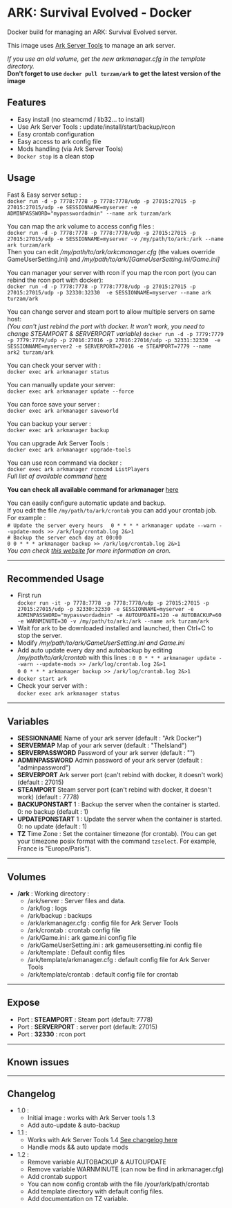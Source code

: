 # ARK: Survival Evolved - Docker

Docker build for managing an ARK: Survival Evolved server.

This image uses [Ark Server Tools](https://github.com/FezVrasta/ark-server-tools) to manage an ark server.

*If you use an old volume, get the new arkmanager.cfg in the template directory.*  
__Don't forget to use `docker pull turzam/ark` to get the latest version of the image__


## Features
 - Easy install (no steamcmd / lib32... to install)
 - Use Ark Server Tools : update/install/start/backup/rcon
 - Easy crontab configuration
 - Easy access to ark config file
 - Mods handling (via Ark Server Tools)
 - `Docker stop` is a clean stop 

## Usage
Fast & Easy server setup :   
`docker run -d -p 7778:7778 -p 7778:7778/udp -p 27015:27015 -p 27015:27015/udp -e SESSIONNAME=myserver -e ADMINPASSWORD="mypasswordadmin" --name ark turzam/ark`

You can map the ark volume to access config files :  
`docker run -d -p 7778:7778 -p 7778:7778/udp -p 27015:27015 -p 27015:27015/udp -e SESSIONNAME=myserver -v /my/path/to/ark:/ark --name ark turzam/ark`  
Then you can edit */my/path/to/ark/arkcmanager.cfg* (the values override GameUserSetting.ini) and */my/path/to/ark/[GameUserSetting.ini/Game.ini]*

You can manager your server with rcon if you map the rcon port (you can rebind the rcon port with docker):  
`docker run -d -p 7778:7778 -p 7778:7778/udp -p 27015:27015 -p 27015:27015/udp -p 32330:32330  -e SESSIONNAME=myserver --name ark turzam/ark`  

You can change server and steam port to allow multiple servers on same host:  
*(You can't just rebind the port with docker. It won't work, you need to change STEAMPORT & SERVERPORT variable)*
`docker run -d -p 7779:7779 -p 7779:7779/udp -p 27016:27016 -p 27016:27016/udp -p 32331:32330  -e SESSIONNAME=myserver2 -e SERVERPORT=27016 -e STEAMPORT=7779 --name ark2 turzam/ark`  

You can check your server with :  
`docker exec ark arkmanager status` 

You can manually update your server:  
`docker exec ark arkmanager update --force` 

You can force save your server :  
`docker exec ark arkmanager saveworld` 

You can backup your server :  
`docker exec ark arkmanager backup` 

You can upgrade Ark Server Tools :  
`docker exec ark arkmanager upgrade-tools` 

You can use rcon command via docker :  
`docker exec ark arkmanager rconcmd ListPlayers`  
*Full list of available command [here](http://steamcommunity.com/sharedfiles/filedetails/?id=454529617&searchtext=admin)*

__You can check all available command for arkmanager__ [here](https://github.com/FezVrasta/ark-server-tools/blob/master/README.md)

You can easily configure automatic update and backup.  
If you edit the file `/my/path/to/ark/crontab` you can add your crontab job.  
For example :  
`# Update the server every hours  `
`0 * * * * arkmanager update --warn --update-mods >> /ark/log/crontab.log 2&>1  `  
`# Backup the server each day at 00:00  `  
`0 0 * * * arkmanager backup >> /ark/log/crontab.log 2&>1`  
*You can check [this website](http://www.unix.com/man-page/linux/5/crontab/) for more information on cron.*

---

## Recommended Usage
- First run  
 `docker run -it -p 7778:7778 -p 7778:7778/udp -p 27015:27015 -p 27015:27015/udp -p 32330:32330 -e SESSIONNAME=myserver -e ADMINPASSWORD="mypasswordadmin" -e AUTOUPDATE=120 -e AUTOBACKUP=60 -e WARNMINUTE=30 -v /my/path/to/ark:/ark --name ark turzam/ark`  
- Wait for ark to be downloaded installed and launched, then Ctrl+C to stop the server.
- Modify */my/path/to/ark/GameUserSetting.ini and Game.ini*
- Add auto update every day and autobackup by editing */my/path/to/ark/crontab* with this lines : 
`0 0 * * * arkmanager update --warn --update-mods >> /ark/log/crontab.log 2&>1`  
`0 0 * * * arkmanager backup >> /ark/log/crontab.log 2&>1`  
- `docker start ark`
- Check your server with :  
 `docker exec ark arkmanager status` 

--- 

## Variables
+ __SESSIONNAME__
Name of your ark server (default : "Ark Docker")
+ __SERVERMAP__
Map of your ark server (default : "TheIsland")
+ __SERVERPASSWORD__
Password of your ark server (default : "")
+ __ADMINPASSWORD__
Admin password of your ark server (default : "adminpassword")
+ __SERVERPORT__
Ark server port (can't rebind with docker, it doesn't work) (default : 27015)
+ __STEAMPORT__
Steam server port (can't rebind with docker, it doesn't work) (default : 7778)
+ __BACKUPONSTART__
1 : Backup the server when the container is started. 0: no backup (default : 1)
+ __UPDATEPONSTART__
1 : Update the server when the container is started. 0: no update (default : 1)  
+ __TZ__
Time Zone : Set the container timezone (for crontab). (You can get your timezone posix format with the command `tzselect`. For example, France is "Europe/Paris").


--- 

## Volumes
+ __/ark__ : Working directory :
    + /ark/server : Server files and data.
    + /ark/log : logs
    + /ark/backup : backups
    + /ark/arkmanager.cfg : config file for Ark Server Tools
    + /ark/crontab : crontab config file
    + /ark/Game.ini : ark game.ini config file
    + /ark/GameUserSetting.ini : ark gameusersetting.ini config file
    + /ark/template : Default config files
    + /ark/template/arkmanager.cfg : default config file for Ark Server Tools
    + /ark/template/crontab : default config file for crontab

--- 

## Expose
+ Port : __STEAMPORT__ : Steam port (default: 7778)
+ Port : __SERVERPORT__ : server port (default: 27015)
+ Port : __32330__ : rcon port

---

## Known issues

---

## Changelog
+ 1.0 : 
  - Initial image : works with Ark Server tools 1.3
  - Add auto-update & auto-backup  
+ 1.1 :  
  - Works with Ark Server Tools 1.4 [See changelog here](https://github.com/FezVrasta/ark-server-tools/releases/tag/v1.4)
  - Handle mods && auto update mods
+ 1.2 :
  - Remove variable AUTOBACKUP & AUTOUPDATE 
  - Remove variable WARNMINUTE (can now be find in arkmanager.cfg)
  - Add crontab support
  - You can now config crontab with the file /your/ark/path/crontab
  - Add template directory with default config files.
  - Add documentation on TZ variable.

